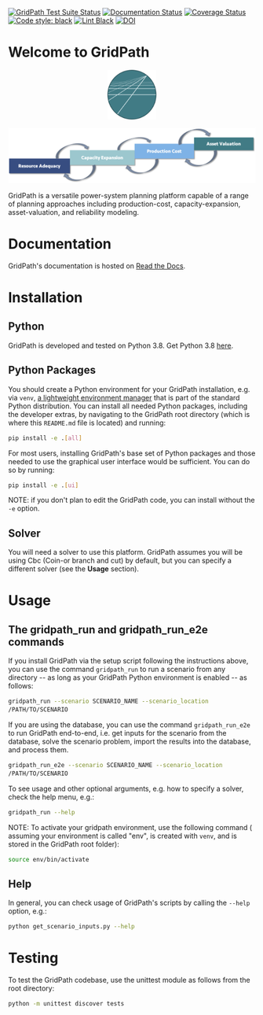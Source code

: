 [![GridPath Test Suite Status](https://github.com/blue-marble/gridpath/actions/workflows/test_gridpath.yml/badge.svg?branch=main)](https://github.com/blue-marble/gridpath/actions/workflows/test_gridpath.yml)
[![Documentation Status](https://readthedocs.org/projects/gridpath/badge/?version=latest)](https://gridpath.readthedocs.io/en/latest/?badge=latest)
[![Coverage Status](https://coveralls.io/repos/github/blue-marble/gridpath/badge.svg?branch=main)](https://coveralls.io/github/blue-marble/gridpath?branch=main)
[![Code style: black](https://img.shields.io/badge/code%20style-black-000000.svg)](https://github.com/psf/black)
[![Lint Black](https://github.com/blue-marble/gridpath/actions/workflows/black.yml/badge.svg?branch=main)](https://github.com/blue-marble/gridpath/actions/workflows/black.yml)
[![DOI](https://zenodo.org/badge/65574330.svg)](https://zenodo.org/badge/latestdoi/65574330)

# Welcome to GridPath

<p align="center" width="100%">
    <img src="doc/graphics/gridpath_logo.png" width="20%"/>
</p>

![Approaches](doc/graphics/approaches.png)


GridPath is a versatile power-system planning platform capable of a range of
planning approaches including production-cost, capacity-expansion, 
asset-valuation, and reliability modeling.

# Documentation
GridPath's documentation is hosted on [Read the Docs](https://gridpath.readthedocs.io/en/latest/).

# Installation

## Python
GridPath is developed and tested on Python 3.8. Get Python 3.8
[here](https://www.python.org/downloads/ "Python download").

## Python Packages
You should create a Python environment for your GridPath installation, e.g. via 
`venv`, [a lightweight environment manager](https://docs.python.org/3/library/venv.html, "venv") 
that is part of the standard Python distribution. You can install all needed Python 
packages, including the developer extras, by navigating to the GridPath root 
directory (which is where this `README.md` file is located) and running:
```bash
pip install -e .[all]
```

For most users, installing GridPath's base set of Python packages and those needed 
to use the graphical user interface would be sufficient. You can do so by running:
```bash
pip install -e .[ui]
```

NOTE: if you don't plan to edit the GridPath code, you can install without the 
`-e` option.

## Solver
You will need a solver to use this platform. GridPath assumes you will be 
using Cbc (Coin-or branch and cut) by default, but you can specify a 
different solver (see the **Usage** section).

# Usage

## The gridpath_run and gridpath_run_e2e commands
If you install GridPath via the setup script following the instructions above, 
you can use the command `gridpath_run` to run a scenario from any directory 
-- as long as your GridPath Python environment is enabled -- as follows:
```bash
gridpath_run --scenario SCENARIO_NAME --scenario_location 
/PATH/TO/SCENARIO 
```

If you are using the database, you can use the command `gridpath_run_e2e` to 
run GridPath end-to-end, i.e. get inputs for the scenario from the database, 
solve the scenario problem, import the results into the database, and 
process them.

```bash
gridpath_run_e2e --scenario SCENARIO_NAME --scenario_location 
/PATH/TO/SCENARIO 
```

To see usage and other optional arguments, e.g. how to specify a 
solver, check the help menu, e.g.:
```bash
gridpath_run --help
```

NOTE: To activate your gridpath environment, use the following command (
assuming your environment is called "env", is created with `venv`, and is stored 
in the GridPath root folder):
```bash
source env/bin/activate
```

## Help
In general, you can check usage of GridPath's scripts by calling the `--help` 
option, e.g.:
```bash
python get_scenario_inputs.py --help
```

# Testing

To test the GridPath codebase, use the unittest module as follows from the 
root directory:
```bash
python -m unittest discover tests
```
